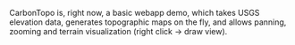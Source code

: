 
CarbonTopo is, right now, a basic webapp demo, which takes USGS elevation data, generates topographic maps on the fly, and allows panning, zooming and terrain visualization (right click -> draw view).
